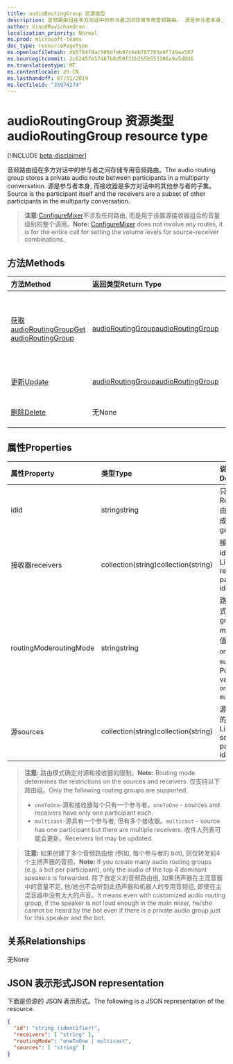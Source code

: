 ```yaml
---
title: audioRoutingGroup 资源类型
description: 音频路由组在多方对话中的参与者之间存储专用音频路由。 源是参与者本身, 而接收器是多方对话中的其他参与者的子集。
author: VinodRavichandran
localization_priority: Normal
ms.prod: microsoft-teams
doc_type: resourcePageType
ms.openlocfilehash: db5f94f9ac500dfeb97c6eb787783e9f749ae507
ms.sourcegitcommit: 2c62457e57467b8d50f21b255b553106a9a5d8d6
ms.translationtype: MT
ms.contentlocale: zh-CN
ms.lasthandoff: 07/31/2019
ms.locfileid: "35974274"
---
```

# <a name="audioroutinggroup-resource-type"></a><span data-ttu-id="68c28-104">audioRoutingGroup 资源类型</span><span class="sxs-lookup"><span data-stu-id="68c28-104">audioRoutingGroup resource type</span></span>

[!INCLUDE [beta-disclaimer](../../includes/beta-disclaimer.md)]

<span data-ttu-id="68c28-105">音频路由组在多方对话中的参与者之间存储专用音频路由。</span><span class="sxs-lookup"><span data-stu-id="68c28-105">The audio routing group stores a private audio route between participants in a multiparty conversation.</span></span> <span data-ttu-id="68c28-106">源是参与者本身, 而接收器是多方对话中的其他参与者的子集。</span><span class="sxs-lookup"><span data-stu-id="68c28-106">Source is the participant itself and the receivers are a subset of other participants in the multiparty conversation.</span></span>

> <span data-ttu-id="68c28-107">**注意:**[ConfigureMixer](../api/participant-configuremixer.md)不涉及任何路由, 而是用于设置源接收器组合的音量级别的整个调用。</span><span class="sxs-lookup"><span data-stu-id="68c28-107">**Note:** [ConfigureMixer](../api/participant-configuremixer.md) does not involve any routes, it is for the entire call for setting the volume levels for source-receiver combinations.</span></span>

## <a name="methods"></a><span data-ttu-id="68c28-108">方法</span><span class="sxs-lookup"><span data-stu-id="68c28-108">Methods</span></span>

| <span data-ttu-id="68c28-109">方法</span><span class="sxs-lookup"><span data-stu-id="68c28-109">Method</span></span>                                                  | <span data-ttu-id="68c28-110">返回类型</span><span class="sxs-lookup"><span data-stu-id="68c28-110">Return Type</span></span>                               | <span data-ttu-id="68c28-111">说明</span><span class="sxs-lookup"><span data-stu-id="68c28-111">Description</span></span>                                  |
|:--------------------------------------------------------|:------------------------------------------|:---------------------------------------------|
| [<span data-ttu-id="68c28-112">获取 audioRoutingGroup</span><span class="sxs-lookup"><span data-stu-id="68c28-112">Get audioRoutingGroup</span></span>](../api/audioroutinggroup-get.md)| [<span data-ttu-id="68c28-113">audioRoutingGroup</span><span class="sxs-lookup"><span data-stu-id="68c28-113">audioRoutingGroup</span></span>](audioroutinggroup.md) | <span data-ttu-id="68c28-114">读取 audioRoutingGroup 对象的属性和关系。</span><span class="sxs-lookup"><span data-stu-id="68c28-114">Read properties and relationships of audioRoutingGroup object.</span></span>|
| [<span data-ttu-id="68c28-115">更新</span><span class="sxs-lookup"><span data-stu-id="68c28-115">Update</span></span>](../api/audioroutinggroup-update.md)            | [<span data-ttu-id="68c28-116">audioRoutingGroup</span><span class="sxs-lookup"><span data-stu-id="68c28-116">audioRoutingGroup</span></span>](audioroutinggroup.md) | <span data-ttu-id="68c28-117">更新接收器列表。</span><span class="sxs-lookup"><span data-stu-id="68c28-117">Update receivers list.</span></span>                       |
| [<span data-ttu-id="68c28-118">删除</span><span class="sxs-lookup"><span data-stu-id="68c28-118">Delete</span></span>](../api/audioroutinggroup-delete.md)            | <span data-ttu-id="68c28-119">无</span><span class="sxs-lookup"><span data-stu-id="68c28-119">None</span></span>                                      | <span data-ttu-id="68c28-120">删除音频路由组。</span><span class="sxs-lookup"><span data-stu-id="68c28-120">Delete the audio routing group.</span></span>              |

## <a name="properties"></a><span data-ttu-id="68c28-121">属性</span><span class="sxs-lookup"><span data-stu-id="68c28-121">Properties</span></span>

| <span data-ttu-id="68c28-122">属性</span><span class="sxs-lookup"><span data-stu-id="68c28-122">Property</span></span>      | <span data-ttu-id="68c28-123">类型</span><span class="sxs-lookup"><span data-stu-id="68c28-123">Type</span></span>              | <span data-ttu-id="68c28-124">说明</span><span class="sxs-lookup"><span data-stu-id="68c28-124">Description</span></span>                                                          |
| :----------   | :---------------- | :--------------------------------------------------------------------|
| <span data-ttu-id="68c28-125">id</span><span class="sxs-lookup"><span data-stu-id="68c28-125">id</span></span>            | <span data-ttu-id="68c28-126">string</span><span class="sxs-lookup"><span data-stu-id="68c28-126">string</span></span>            | <span data-ttu-id="68c28-127">只读。</span><span class="sxs-lookup"><span data-stu-id="68c28-127">Read-only.</span></span> <span data-ttu-id="68c28-128">由服务器生成。</span><span class="sxs-lookup"><span data-stu-id="68c28-128">Server generated.</span></span>                                         |
| <span data-ttu-id="68c28-129">接收器</span><span class="sxs-lookup"><span data-stu-id="68c28-129">receivers</span></span>     | <span data-ttu-id="68c28-130">collection(string)</span><span class="sxs-lookup"><span data-stu-id="68c28-130">collection(string)</span></span> | <span data-ttu-id="68c28-131">接收参与者 id 的列表。</span><span class="sxs-lookup"><span data-stu-id="68c28-131">List of receiving participant ids.</span></span>                                   |
| <span data-ttu-id="68c28-132">routingMode</span><span class="sxs-lookup"><span data-stu-id="68c28-132">routingMode</span></span>   | <span data-ttu-id="68c28-133">string</span><span class="sxs-lookup"><span data-stu-id="68c28-133">string</span></span>            | <span data-ttu-id="68c28-134">路由组模式。</span><span class="sxs-lookup"><span data-stu-id="68c28-134">Routing group mode.</span></span>  <span data-ttu-id="68c28-135">可取值为：`oneToOne`、`multicast`。</span><span class="sxs-lookup"><span data-stu-id="68c28-135">Possible values are: `oneToOne`, `multicast`.</span></span>   |
| <span data-ttu-id="68c28-136">源</span><span class="sxs-lookup"><span data-stu-id="68c28-136">sources</span></span>       | <span data-ttu-id="68c28-137">collection(string)</span><span class="sxs-lookup"><span data-stu-id="68c28-137">collection(string)</span></span> | <span data-ttu-id="68c28-138">源参与者 id 的列表。</span><span class="sxs-lookup"><span data-stu-id="68c28-138">List of source participant ids.</span></span>                                      |

> <span data-ttu-id="68c28-139">**注意:** 路由模式确定对源和接收器的限制。</span><span class="sxs-lookup"><span data-stu-id="68c28-139">**Note:** Routing mode determines the restrictions on the sources and receivers.</span></span> <span data-ttu-id="68c28-140">仅支持以下路由组。</span><span class="sxs-lookup"><span data-stu-id="68c28-140">Only the following routing groups are supported.</span></span>
> - <span data-ttu-id="68c28-141">`oneToOne`-源和接收器每个只有一个参与者。</span><span class="sxs-lookup"><span data-stu-id="68c28-141">`oneToOne` - sources and receivers have only one participant each.</span></span>
> - <span data-ttu-id="68c28-142">`multicast`-源具有一个参与者, 但有多个接收器。</span><span class="sxs-lookup"><span data-stu-id="68c28-142">`multicast` - source has one participant but there are multiple receivers.</span></span> <span data-ttu-id="68c28-143">收件人列表可能会更新。</span><span class="sxs-lookup"><span data-stu-id="68c28-143">Receivers list may be updated.</span></span>

> <span data-ttu-id="68c28-144">**注意:** 如果创建了多个音频路由组 (例如, 每个参与者的 bot), 则仅转发前4个主扬声器的音频。</span><span class="sxs-lookup"><span data-stu-id="68c28-144">**Note:** If you create many audio routing groups (e.g. a bot per participant), only the audio of the top 4 dominant speakers is forwarded.</span></span> <span data-ttu-id="68c28-145">除了自定义的音频路由组, 如果扬声器在主混音器中的音量不足, 他/她也不会听到此扬声器和机器人的专用音频组, 即使在主混音器中没有太大的声音。</span><span class="sxs-lookup"><span data-stu-id="68c28-145">It means even with customized audio routing group, if the speaker is not loud enough in the main mixer, he/she cannot be heard by the bot even if there is a private audio group just for this speaker and the bot.</span></span>

## <a name="relationships"></a><span data-ttu-id="68c28-146">关系</span><span class="sxs-lookup"><span data-stu-id="68c28-146">Relationships</span></span>
<span data-ttu-id="68c28-147">无</span><span class="sxs-lookup"><span data-stu-id="68c28-147">None</span></span>

## <a name="json-representation"></a><span data-ttu-id="68c28-148">JSON 表示形式</span><span class="sxs-lookup"><span data-stu-id="68c28-148">JSON representation</span></span>

<span data-ttu-id="68c28-149">下面是资源的 JSON 表示形式。</span><span class="sxs-lookup"><span data-stu-id="68c28-149">The following is a JSON representation of the resource.</span></span>

<!-- {
  "blockType": "resource",
  "optionalProperties": [

  ],
  "@odata.type": "microsoft.graph.audioRoutingGroup"
}-->
```json
{
  "id": "string (identifier)",
  "receivers": [ "string" ],
  "routingMode": "oneToOne | multicast",
  "sources": [ "string" ]
}
```
<!-- uuid: 8fcb5dbc-d5aa-4681-8e31-b001d5168d79
2015-10-25 14:57:30 UTC -->
<!--
{
  "type": "#page.annotation",
  "description": "audioRoutingGroup resource",
  "keywords": "",
  "section": "documentation",
  "tocPath": "",
  "suppressions": []
}
-->
